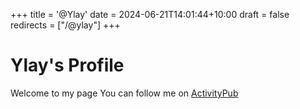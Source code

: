 +++
title = '@Ylay'
date = 2024-06-21T14:01:44+10:00
draft = false
redirects = ["/@ylay"]
+++

# Ylay's Profile

Welcome to my page
You can follow me on [ActivityPub]("https://youngounlay.github.io/users/ylay")
